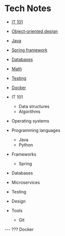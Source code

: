 # Tech Notes

- [IT 101](notes/it101)

- [Object-oriented design](notes/oodesign.md)
- [Java](notes/java.md)

- [Spring framework](notes/spring.md)
- [Databases](notes/databases.md)
- [Math](notes/math.md)
- [Testing](notes/testing.md)
- [Docker](notes/docker.md)

- IT 101
  - Data structures
  - Algorithms
- Operating systems
- Programming languages
  - Java
  - Python
- Frameworks
  - Spring
- Databases
- Microservices
- Testing
- Design
- Tools
  - Git


--- ???
Docker